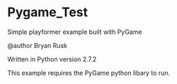 Pygame_Test
===========

Simple playformer example built with PyGame

@author Bryan Rusk

Written in Python version 2.7.2

This example requires the PyGame python libary to run.
